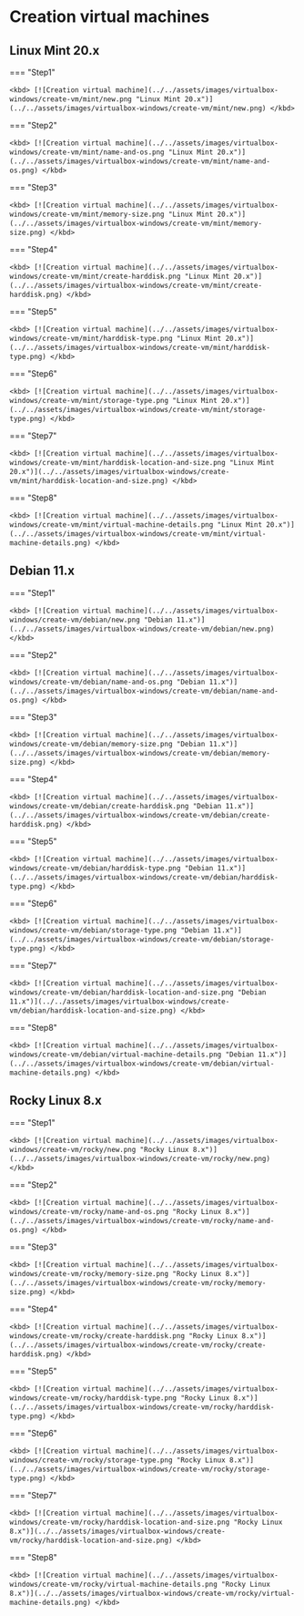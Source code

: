# Creation virtual machines

## Linux Mint 20.x

=== "Step1"

    <kbd> [![Creation virtual machine](../../assets/images/virtualbox-windows/create-vm/mint/new.png "Linux Mint 20.x")](../../assets/images/virtualbox-windows/create-vm/mint/new.png) </kbd>

=== "Step2"

    <kbd> [![Creation virtual machine](../../assets/images/virtualbox-windows/create-vm/mint/name-and-os.png "Linux Mint 20.x")](../../assets/images/virtualbox-windows/create-vm/mint/name-and-os.png) </kbd>

=== "Step3"

    <kbd> [![Creation virtual machine](../../assets/images/virtualbox-windows/create-vm/mint/memory-size.png "Linux Mint 20.x")](../../assets/images/virtualbox-windows/create-vm/mint/memory-size.png) </kbd>

=== "Step4"

    <kbd> [![Creation virtual machine](../../assets/images/virtualbox-windows/create-vm/mint/create-harddisk.png "Linux Mint 20.x")](../../assets/images/virtualbox-windows/create-vm/mint/create-harddisk.png) </kbd>

=== "Step5"

    <kbd> [![Creation virtual machine](../../assets/images/virtualbox-windows/create-vm/mint/harddisk-type.png "Linux Mint 20.x")](../../assets/images/virtualbox-windows/create-vm/mint/harddisk-type.png) </kbd>

=== "Step6"

    <kbd> [![Creation virtual machine](../../assets/images/virtualbox-windows/create-vm/mint/storage-type.png "Linux Mint 20.x")](../../assets/images/virtualbox-windows/create-vm/mint/storage-type.png) </kbd>

=== "Step7"

    <kbd> [![Creation virtual machine](../../assets/images/virtualbox-windows/create-vm/mint/harddisk-location-and-size.png "Linux Mint 20.x")](../../assets/images/virtualbox-windows/create-vm/mint/harddisk-location-and-size.png) </kbd>

=== "Step8"

    <kbd> [![Creation virtual machine](../../assets/images/virtualbox-windows/create-vm/mint/virtual-machine-details.png "Linux Mint 20.x")](../../assets/images/virtualbox-windows/create-vm/mint/virtual-machine-details.png) </kbd>

## Debian 11.x

=== "Step1"

    <kbd> [![Creation virtual machine](../../assets/images/virtualbox-windows/create-vm/debian/new.png "Debian 11.x")](../../assets/images/virtualbox-windows/create-vm/debian/new.png) </kbd>

=== "Step2"

    <kbd> [![Creation virtual machine](../../assets/images/virtualbox-windows/create-vm/debian/name-and-os.png "Debian 11.x")](../../assets/images/virtualbox-windows/create-vm/debian/name-and-os.png) </kbd>

=== "Step3"

    <kbd> [![Creation virtual machine](../../assets/images/virtualbox-windows/create-vm/debian/memory-size.png "Debian 11.x")](../../assets/images/virtualbox-windows/create-vm/debian/memory-size.png) </kbd>

=== "Step4"

    <kbd> [![Creation virtual machine](../../assets/images/virtualbox-windows/create-vm/debian/create-harddisk.png "Debian 11.x")](../../assets/images/virtualbox-windows/create-vm/debian/create-harddisk.png) </kbd>

=== "Step5"

    <kbd> [![Creation virtual machine](../../assets/images/virtualbox-windows/create-vm/debian/harddisk-type.png "Debian 11.x")](../../assets/images/virtualbox-windows/create-vm/debian/harddisk-type.png) </kbd>

=== "Step6"

    <kbd> [![Creation virtual machine](../../assets/images/virtualbox-windows/create-vm/debian/storage-type.png "Debian 11.x")](../../assets/images/virtualbox-windows/create-vm/debian/storage-type.png) </kbd>

=== "Step7"

    <kbd> [![Creation virtual machine](../../assets/images/virtualbox-windows/create-vm/debian/harddisk-location-and-size.png "Debian 11.x")](../../assets/images/virtualbox-windows/create-vm/debian/harddisk-location-and-size.png) </kbd>

=== "Step8"

    <kbd> [![Creation virtual machine](../../assets/images/virtualbox-windows/create-vm/debian/virtual-machine-details.png "Debian 11.x")](../../assets/images/virtualbox-windows/create-vm/debian/virtual-machine-details.png) </kbd>

## Rocky Linux 8.x

=== "Step1"

    <kbd> [![Creation virtual machine](../../assets/images/virtualbox-windows/create-vm/rocky/new.png "Rocky Linux 8.x")](../../assets/images/virtualbox-windows/create-vm/rocky/new.png) </kbd>

=== "Step2"

    <kbd> [![Creation virtual machine](../../assets/images/virtualbox-windows/create-vm/rocky/name-and-os.png "Rocky Linux 8.x")](../../assets/images/virtualbox-windows/create-vm/rocky/name-and-os.png) </kbd>

=== "Step3"

    <kbd> [![Creation virtual machine](../../assets/images/virtualbox-windows/create-vm/rocky/memory-size.png "Rocky Linux 8.x")](../../assets/images/virtualbox-windows/create-vm/rocky/memory-size.png) </kbd>

=== "Step4"

    <kbd> [![Creation virtual machine](../../assets/images/virtualbox-windows/create-vm/rocky/create-harddisk.png "Rocky Linux 8.x")](../../assets/images/virtualbox-windows/create-vm/rocky/create-harddisk.png) </kbd>

=== "Step5"

    <kbd> [![Creation virtual machine](../../assets/images/virtualbox-windows/create-vm/rocky/harddisk-type.png "Rocky Linux 8.x")](../../assets/images/virtualbox-windows/create-vm/rocky/harddisk-type.png) </kbd>

=== "Step6"

    <kbd> [![Creation virtual machine](../../assets/images/virtualbox-windows/create-vm/rocky/storage-type.png "Rocky Linux 8.x")](../../assets/images/virtualbox-windows/create-vm/rocky/storage-type.png) </kbd>

=== "Step7"

    <kbd> [![Creation virtual machine](../../assets/images/virtualbox-windows/create-vm/rocky/harddisk-location-and-size.png "Rocky Linux 8.x")](../../assets/images/virtualbox-windows/create-vm/rocky/harddisk-location-and-size.png) </kbd>

=== "Step8"

    <kbd> [![Creation virtual machine](../../assets/images/virtualbox-windows/create-vm/rocky/virtual-machine-details.png "Rocky Linux 8.x")](../../assets/images/virtualbox-windows/create-vm/rocky/virtual-machine-details.png) </kbd>